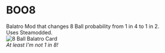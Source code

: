 # BOO8
Balatro Mod that changes 8 Ball probability from 1 in 4 to 1 in 2. <br/>
Uses Steamodded. <br/>
![8 Ball Balatro Card](https://static.wikia.nocookie.net/balatrogame/images/e/ef/8_Ball.png/revision/latest?cb=20240501195704) <br/>
*At least I'm not 1 in 8!*
